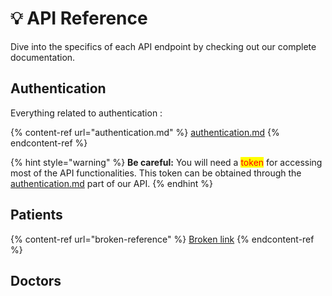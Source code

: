 # 💡 API Reference

Dive into the specifics of each API endpoint by checking out our complete documentation.

## Authentication

Everything related to authentication :

{% content-ref url="authentication.md" %}
[authentication.md](authentication.md)
{% endcontent-ref %}

{% hint style="warning" %}
**Be careful:** You will need a <mark style="color:red;">token</mark> for accessing most of the API functionalities. This token can be obtained through the [authentication.md](authentication.md "mention") part of our API.
{% endhint %}

## Patients

{% content-ref url="broken-reference" %}
[Broken link](broken-reference)
{% endcontent-ref %}

## Doctors
